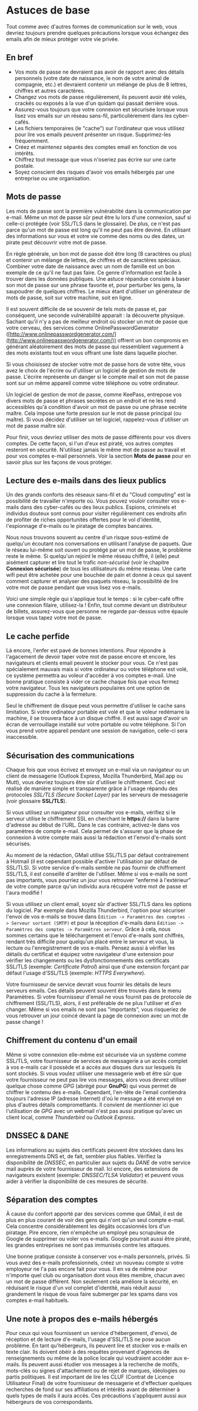 Astuces de base
===============

Tout comme avec d'autres formes de communication sur le web, vous devriez toujours prendre quelques précautions lorsque vous échangez des emails afin de mieux protéger votre vie privée.

En bref 
-------

 * Vos mots de passe ne devraient pas avoir de rapport avec des détails personnels (votre date de naissance, le nom de votre animal de compagnie, etc.) et devraient contenir un mélange de plus de 8 lettres, chiffres et autres caractères.
 * Changez vos mots de passe régulièrement, ils peuvent avoir été volés, crackés ou exposés à la vue d'un quidam qui passait derrière vous. 
 * Assurez-vous toujours que votre connexion est sécurisée lorsque vous lisez vos emails sur un réseau sans-fil, particulièrement dans les cyber-cafés.
 * Les fichiers temporaires (le "cache") sur l'ordinateur que vous utilisez pour lire vos emails peuvent présenter un risque. Supprimez-les fréquemment.
 * Créez et maintenez séparés des comptes email en fonction de vos intérêts.
 * Chiffrez tout message que vous n'oseriez pas écrire sur une carte postale. 
 * Soyez conscient des risques d'avoir vos emails hébergés par une entreprise ou une organisation.

Mots de passe
-------------

Les mots de passe sont la première vulnérabilité dans la communication par e-mail. Même un mot de passe sûr peut être lu lors d'une connexion, sauf si celle-ci protégée (voir SSL/TLS dans le glossaire). De plus, ce n'est pas parce qu'un mot de passe est long qu'il ne peut pas être deviné. En utilisant des informations sur vous et votre vie comme des noms ou des dates, un pirate peut découvrir votre mot de passe.

En règle générale, un bon mot de passe doit être long (8 caractères ou plus) et contenir un mélange de lettres, de chiffres et de caractères spéciaux. Combiner votre date de naissance avec un nom de famille est un bon exemple de ce qu'il ne faut pas faire. Ce genre d'information est facile à trouver dans les données publiques. Une astuce répandue consiste à baser son mot de passe sur une phrase favorite et, pour perturber les gens, la saupoudrer de quelques chiffres. Le mieux étant d'utiliser un générateur de mots de passe, soit sur votre machine, soit en ligne.

Il est souvent difficile de se souvenir de tels mots de passe et, par conséquent, une seconde vulnérabilité apparait : la découverte physique. Sachant qu'il n'y a pas de meilleur endroit où stocker un mot de passe que votre cerveau, des services comme OnlinePasswordGenerator ([http://www.onlinepasswordgenerator.com/](http://www.onlinepasswordgenerator.com/)) offrent un bon compromis en générant aléatoirement des mots de passe qui ressemblent vaguement à des mots existants tout en vous offrant une liste dans laquelle piocher.

Si vous choisissez de stocker votre mot de passe hors de votre tête, vous avez le choix de l'écrire ou d'utiliser un logiciel de gestion de mots de passe. L'écrire représente un danger si le compte mail et son mot de passe sont sur un même appareil comme votre téléphone ou votre ordinateur. 

Un logiciel de gestion de mot de passe, comme KeePass, entrepose vos divers mots de passe et phrases secrètes en un endroit et ne les rend accessibles qu'à condition d'avoir un mot de passe ou une phrase secrète maître. Cela impose une forte pression sur le mot de passe principal (ou maître). Si vous décidez d'utiliser un tel logiciel, rappelez-vous d'utiliser un mot de passe maître sûr.

Pour finir, vous devriez utiliser des mots de passe différents pour vos divers comptes. De cette façon, si l'un d'eux est piraté, vos autres comptes resteront en sécurité. N'utilisez jamais le même mot de passe au travail et pour vos comptes e-mail personnels. Voir la section **Mots de passe** pour en savoir plus sur les façons de vous protéger.


Lecture des e-mails dans des lieux publics
------------------------------------------

Un des grands conforts des réseaux sans-fil et du "Cloud computing" est la possibilité de travailler n'importe où. Vous pouvez vouloir consulter vos e-mails dans des cyber-cafés ou des lieux publics. Espions, criminels et individus douteux sont connus pour visiter régulièrement ces endroits afin de profiter de riches opportunités offertes pour le vol d'identité, l'espionnage d'e-mails ou le piratage de comptes bancaires.

Nous nous trouvons souvent au centre d'un risque sous-estimé de quelqu'un écoutant nos conversations en utilisant l'analyse de paquets. Que le réseau lui-même soit ouvert ou protégé par un mot de passe, le problème reste le même. Si quelqu'un rejoint le même réseau chiffré, il (elle) peut aisément capturer et lire tout le trafic *non-sécurisé* (voir le chapitre **Connexion sécurisée**) de tous les utilisateurs du même réseau. Une carte wifi peut être achetée pour une bouchée de pain et donne à ceux qui savent comment capturer et analyser des paquets réseau, la possibilité de lire votre mot de passe pendant que vous lisez vos e-mails.

Voici une simple règle qui s'applique tout le temps : si le cyber-café offre une connexion filaire, utilisez-la ! Enfin, tout comme devant un distributeur de billets, assurez-vous que personne ne regarde par-dessus votre épaule lorsque vous tapez votre mot de passe.


Le cache perfide
----------------

Là encore, l'enfer est pavé de bonnes intentions. Pour répondre à l'agacement de devoir taper votre mot de passe encore et encore, les navigateurs et clients email peuvent le stocker pour vous. Ce n'est pas spécialement mauvais mais si votre ordinateur ou votre téléphone est volé, ce système permettra au voleur d'accéder à vos comptes e-mail. Une bonne pratique consiste à vider ce cache chaque fois que vous fermez votre navigateur. Tous les navigateurs populaires ont une option de suppression du cache à la fermeture.

Seul le chiffrement de disque peut vous permettre d'utiliser le cache sans limitation. Si votre ordinateur portable est volé et que le voleur redémarre la machine, il se trouvera face à un disque chiffré. Il est aussi sage d'avoir un écran de verrouillage installé sur votre portable ou votre téléphone. Si l'on vous prend votre appareil pendant une session de navigation, celle-ci sera inaccessible.


Sécurisation des communications
-------------------------------

Chaque fois que vous écrivez et envoyez un e-mail via un navigateur ou un client de messagerie (Outlook Express, Mozilla Thunderbird, Mail.app ou Mutt), vous devriez toujours être sûr d'utiliser le chiffrement. Ceci est réalisé de manière simple et transparente grâce à l'usage répandu des protocoles *SSL/TLS (Secure Socket Layer)* par les serveurs de messagerie (voir glossaire **SSL/TLS**).

Si vous utilisez un navigateur pour consulter vos e-mails, vérifiez si le serveur utilise le chiffrement SSL en cherchant le **https://** dans la barre d'adresse au début de l'URL. Dans le cas contraire, activez-le dans vos paramètres de compte e-mail. Cela permet de s'assurer que la phase de connexion à votre compte mais aussi la rédaction et l'envoi d'e-mails sont sécurisés.

Au moment de la rédaction, GMail utilise SSL/TLS par défaut contrairement à Hotmail (il est cependant possible d'activer l'utilisation par défaut de SSL/TLS). Si votre service d'e-mails semble ne pas fournir de chiffrement SSL/TLS, il est conseillé d'arrêter de l'utiliser. Même si vos e-mails ne sont pas importants, vous pourriez un jour vous retrouver "enfermé à l'extérieur" de votre compte parce qu'un individu aura récupéré votre mot de passe et l'aura modifié !

Si vous utilisez un client email, soyez sûr d'activer SSL/TLS dans les options du logiciel. Par exemple dans Mozilla Thunderbird, l'option pour sécuriser l'envoi de vos e-mails se trouve dans `Édition -> Paramètres des comptes -> Serveur sortant (SMTP)` et pour la réception d'e-mails dans `Édition -> Paramètres des comptes -> Paramètres serveur`. Grâce à cela, nous sommes certains que le téléchargement et l'envoi d'e-mails sont chiffrés, rendant très difficile pour quelqu'un placé entre le serveur et vous, la lecture ou l'enregistrement de vos e-mails. Pensez aussi à vérifier les détails du certificat et équipez votre navigateur d'une extension pour vérifier les changements ou les dysfonctionnements des certificats SSL/TLS (exemple: *Certificate Patrol*) ainsi que d'une extension forçant par défaut l'usage d'SSL/TLS (exemple: *HTTPS Everywhere*).

Votre fournisseur de service devrait vous fournir les détails de leurs serveurs emails. Ces détails peuvent souvent être trouvés dans le menu Paramètres. Si votre fournisseur d'email ne vous fournit pas de protocole de chiffrement (SSL/TLS), alors, il est préférable de ne plus l'utiliser et d'en changer. Même si vos emails ne sont pas "importants", vous risqueriez de vous retrouver un jour coincé devant la page de connexion avec un mot de passe changé !


Chiffrement du contenu d'un email
---------------------------------

Même si votre connexion elle-même est sécurisée via un système comme SSL/TLS, votre fournisseur de services de messagerie a un accès complet à vos e-mails car il possède et a accès aux disques durs sur lesquels ils sont stockés. Si vous voulez utiliser une messagerie web et être sûr que votre fournisseur ne peut pas lire vos messages, alors vous devrez utiliser quelque chose comme *GPG* (abrégé pour **GnuPG**) qui vous permet de chiffrer le contenu des e-mails. Cependant, l'en-tête de l'email contiendra toujours l'adresse IP (adresse Internet) d'où le message a été envoyé en plus d'autres détails compromettants. Il convient de mentionner ici que l'utilisation de *GPG* avec un webmail n'est pas aussi pratique qu'avec un client local, comme *Thunderbird* ou *Outlook Express*.


DNSSEC & DANE
-------------

Les informations au sujets des certificats peuvent être stockées dans les enregistrements DNS et, de fait, sembler plus fiables. Vérifiez la disponibilité de *DNSSEC*, en particulier aux sujets du *DANE* de votre service mail auprès de votre fournisseur de mail. Ici encore, des extensions de navigateurs existent (exemple: *DNSSEC/TLSA Validator*) et peuvent vous aider à vérifier la disponibilité de ces mesures de sécurité.


Séparation des comptes
----------------------

À cause du confort apporté par des services comme que GMail, il est de plus en plus courant de voir des gens qui n'ont qu'un seul compte e-mail. Cela concentre considérablement les dégâts occasionnés lors d'un piratage. Pire encore, rien n'empêche un employé peu scrupuleux de Google de supprimer ou voler vos e-mails. Google pourrait aussi être piraté, les grandes entreprises ne sont pas immunisés contre les attaques.

Une bonne pratique consiste à conserver vos e-mails personnels, privés. Si vous avez des e-mails professionnels, créez un nouveau compte si votre employeur ne l'a pas encore fait pour vous. Il en va de même pour n'importe quel club ou organisation dont vous êtes membre, chacun avec un mot de passe différent. Non seulement cela améliore la sécurité, en réduisant le risque d'un vol complet d'identité, mais réduit aussi grandement le risque de vous faire submerger par les spams dans vos comptes e-mail habituels.


Une note à propos des e-mails hébergés
--------------------------------------

Pour ceux qui vous fournissent un service d'hébergement, d'envoi, de réception et de lecture d'e-mails, l'usage d'SSL/TLS ne pose aucun problème. En tant qu'hébergeurs, ils peuvent lire et stocker vos e-mails en texte clair. Ils doivent obéir à des requêtes provenant d'agences de renseignements ou même de la police locale qui voudraient accéder aux e-mails. Ils peuvent aussi étudier vos messages à la recherche de motifs, mots-clés ou signes d'attachement ou de rejet de marques, idéologies ou partis politiques. Il est important de lire les CLUF (Contrat de Licence Utilisateur Final) de votre fournisseur de messagerie et d'effectuer quelques recherches de fond sur ses affiliations et intérêts avant de déterminer à quels types de mails il aura accès. Ces précautions s'appliquent aussi aux hébergeurs de vos correspondants.
